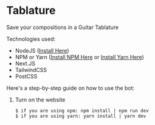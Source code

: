 # Tablature
Save your compositions in a Guitar Tablature

Technologies used:
- NodeJS ([Install Here](https://nodejs.org))
- NPM or Yarn ([Install NPM Here](https://docs.npmjs.com/downloading-and-installing-node-js-and-npm) or [Install Yarn Here](https://classic.yarnpkg.com/lang/en/docs/install))
- Next.JS
- TailwindCSS
- PostCSS

Here's a step-by-step guide on how to use the bot:
1. Turn on the website
	```
	$ if you are using npm: npm install | npm run dev
	$ if you are using yarn: yarn install | yarn dev
	```
